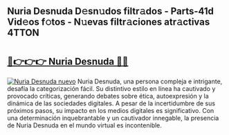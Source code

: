 ## Nuria Desnuda D𝚎sn𝚞dos filtr𝚊dos - Parts-41d Vid𝚎os f𝚘tos - N𝚞evas filtr𝚊ciones atr𝚊ctivas 4TTON

# <h2><a href="http://mb37pm.tromn.icu/?c=Nuria+Desnuda">🔗👉👉👉 Nuria Desnuda 🔗🔗</a></h2>

[![Nuria Desnuda nuevo](https://i.imgur.com/pEAQMta.gif)](http://mb37pm.tromn.icu/?c=Nuria+Desnuda)
Nuria Desnuda, una persona compleja e intrigante, desafía la categorización fácil. Su distintivo estilo en línea ha cautivado y provocado críticas, generando debates sobre ética, autoexpresión y la dinámica de las sociedades digitales. A pesar de la incertidumbre de sus próximos pasos, su impacto en los medios digitales es significativo. Con una determinación inquebrantable y un cautivador innegable, la presencia de Nuria Desnuda en el mundo virtual es incontenible.
